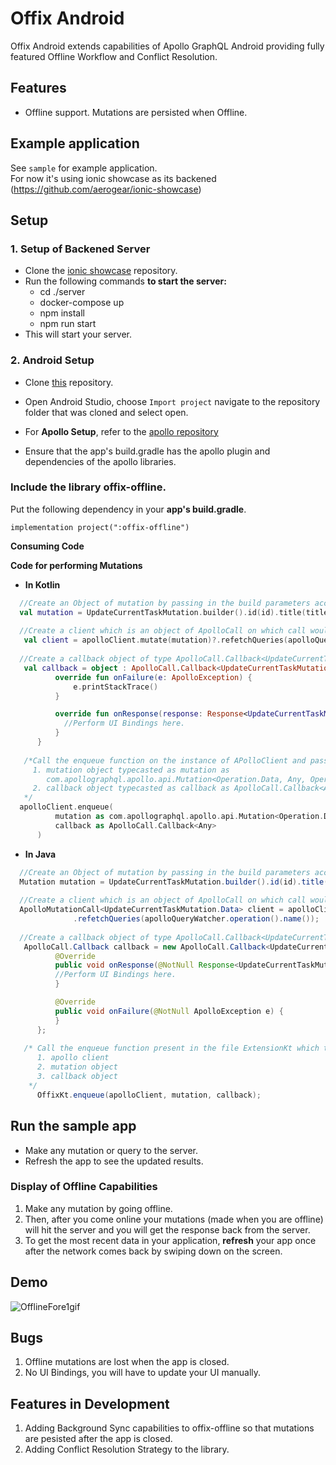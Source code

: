 # Offix Android

Offix Android extends capabilities of Apollo GraphQL Android providing fully featured Offline Workflow and Conflict Resolution.

## Features 

- Offline support. Mutations are persisted when Offline.

## Example application

See `sample` for example application.<br/>
For now it's using ionic showcase as its backened (https://github.com/aerogear/ionic-showcase)

## Setup

### 1. Setup of Backened Server

- Clone the [ionic showcase](https://github.com/aerogear/ionic-showcase.git) repository.
- Run the following commands **to start the server:**
  - cd ./server
  - docker-compose up
  - npm install
  - npm run start
- This will start your server. 

### 2. Android Setup

- Clone [this](https://github.com/aerogear/offix-android.git) repository. 
- Open Android Studio, choose `Import project` navigate to the repository folder that was cloned and select open.
- For **Apollo Setup**, refer to the [apollo repository](https://github.com/apollographql/apollo-android) 

- Ensure that the app's build.gradle has the apollo plugin and dependencies of the apollo libraries.

### Include the library **offix-offline**.

  Put the following dependency in your **app's build.gradle**.
  
  ``` implementation project(":offix-offline") ```

**Consuming Code**

  **Code for performing Mutations** 
  
  - **In Kotlin**
  
  ```kotlin
    //Create an Object of mutation by passing in the build parameters according to the scehma.
    val mutation = UpdateCurrentTaskMutation.builder().id(id).title(title).version(version).build()
    
    //Create a client which is an object of ApolloCall on which call would be made.
     val client = apolloClient.mutate(mutation)?.refetchQueries(apolloQueryWatcher?.operation()?.name())
     
    //Create a callback object of type ApolloCall.Callback<UpdateCurrentTaskMutation.Data>
     val callback = object : ApolloCall.Callback<UpdateCurrentTaskMutation.Data>() {
            override fun onFailure(e: ApolloException) {
                e.printStackTrace()
            }

            override fun onResponse(response: Response<UpdateCurrentTaskMutation.Data>) {
              //Perform UI Bindings here.
            }
        }
        
     /*Call the enqueue function on the instance of APolloClient and pass in two parameters here:
       1. mutation object typecasted as mutation as 
          com.apollographql.apollo.api.Mutation<Operation.Data, Any, Operation.Variables>                 
       2. callback object typecasted as callback as ApolloCall.Callback<Any>
     */  
    apolloClient.enqueue(
            mutation as com.apollographql.apollo.api.Mutation<Operation.Data, Any, Operation.Variables>,
            callback as ApolloCall.Callback<Any>
        )
```

  - **In Java**
  
  ```java
    //Create an Object of mutation by passing in the build parameters according to the scehma.
    Mutation mutation = UpdateCurrentTaskMutation.builder().id(id).title(title).version(version).build();
    
    //Create a client which is an object of ApolloCall on which call would be made.
    ApolloMutationCall<UpdateCurrentTaskMutation.Data> client = apolloClient.mutate(mutation)
                .refetchQueries(apolloQueryWatcher.operation().name());  
                
    //Create a callback object of type ApolloCall.Callback<UpdateCurrentTaskMutation.Data>
     ApolloCall.Callback callback = new ApolloCall.Callback<UpdateCurrentTaskMutation.Data>(){
            @Override
            public void onResponse(@NotNull Response<UpdateCurrentTaskMutation.Data> response) {
            //Perform UI Bindings here.
            }

            @Override
            public void onFailure(@NotNull ApolloException e) {
            }
        };
        
     /* Call the enqueue function present in the file ExtensionKt which takes in 3 parameters:
        1. apollo client 
        2. mutation object              
        3. callback object
      */
        OffixKt.enqueue(apolloClient, mutation, callback);
  ```

## Run the sample app

- Make any mutation or query to the server.
- Refresh the app to see the updated results.

### Display of Offline Capabilities 

1. Make any mutation by going offline.
2. Then, after you come online your mutations (made when you are offline) will hit the server and you will get the response      back from the server.
3. To get the most recent data in your application, **refresh** your app once after the network comes back by swiping down on    the screen.

## Demo 

![OfflineFore1gif](https://user-images.githubusercontent.com/33238323/61216474-1177b180-a72b-11e9-883a-8592d09ee290.gif)


## Bugs

1. Offline mutations are lost when the app is closed.
2. No UI Bindings, you will have to update your UI manually.

## Features in Development 

1. Adding Background Sync capabilities to offix-offline so that mutations are pesisted after the app is closed.
2. Adding Conflict Resolution Strategy to the library.

